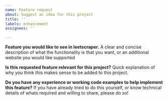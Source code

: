 ```yaml
---
name: Feature request
about: Suggest an idea for this project
title: ''
labels: enhancement
assignees: ''

---
```


**Feature you would like to see in leetscraper.**
A clear and concise description of what the functionality is that you want, or an additional website you would like supported

**Is this requested feature relevant for this project?**
Quick explanation of why you think this makes sense to be added to this project. 

**Do you have any experience or working code examples to help implement this feature?**
If you have already tried to do this yourself, or know technical details of whats required and willing to share, please do so!
